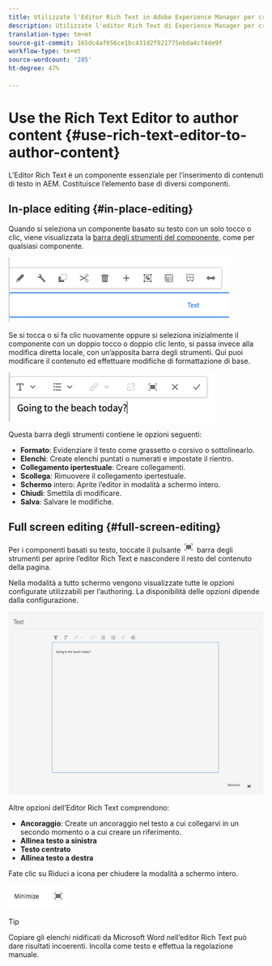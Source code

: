```yaml
---
title: Utilizzate l'Editor Rich Text in Adobe Experience Manager per creare contenuto.
description: Utilizzate l'editor Rich Text di Experience Manager per creare contenuto.
translation-type: tm+mt
source-git-commit: 165dc4af656ce1bc431d2f921775ebda4cf4de9f
workflow-type: tm+mt
source-wordcount: '285'
ht-degree: 47%

---
```



# Use the Rich Text Editor to author content {#use-rich-text-editor-to-author-content}

L’Editor Rich Text è un componente essenziale per l’inserimento di contenuti di testo in AEM. Costituisce l’elemento base di diversi componenti.

## In-place editing {#in-place-editing}

Quando si seleziona un componente basato su testo con un solo tocco o clic, viene visualizzata la [barra degli strumenti del componente](/help/sites-cloud/authoring/fundamentals/editing-content.md#component-toolbar), come per qualsiasi componente.

![Barra degli strumenti del componente](/help/sites-cloud/authoring/assets/editing-component-toolbar.png)

Se si tocca o si fa clic nuovamente oppure si seleziona inizialmente il componente con un doppio tocco o doppio clic lento, si passa invece alla modifica diretta locale, con un’apposita barra degli strumenti. Qui puoi modificare il contenuto ed effettuare modifiche di formattazione di base.

![Modifica diretta con l’Editor Rich Text](/help/sites-cloud/authoring/assets/rte-in-place-editing.png)

Questa barra degli strumenti contiene le opzioni seguenti:

* **Formato**: Evidenziare il testo come grassetto o corsivo o sottolinearlo.
* **Elenchi**: Create elenchi puntati o numerati e impostate il rientro.
* **Collegamento ipertestuale**: Creare collegamenti.
* **Scollega**: Rimuovere il collegamento ipertestuale.
* **Schermo** intero: Aprite l’editor in modalità a schermo intero.
* **Chiudi**: Smettila di modificare.
* **Salva**: Salvare le modifiche.

## Full screen editing {#full-screen-editing}

Per i componenti basati su testo, toccate il pulsante ![a schermo intero dell’editor Rich Text in modalità a schermo intero dalla](/help/sites-cloud/authoring/assets/editing-full-screen.png) barra degli strumenti [](/help/sites-cloud/authoring/fundamentals/editing-content.md#component-toolbar) per aprire l’editor Rich Text e nascondere il resto del contenuto della pagina.

Nella modalità a tutto schermo vengono visualizzate tutte le opzioni configurate utilizzabili per l’authoring. La disponibilità delle opzioni dipende dalla configurazione. <!--Full screen mode displays all the configured options that you can use for authoring. The availability of options [depends on the configuration](/help/sites-administering/rich-text-editor.md).-->

![Editor Rich Text in modalità a tutto schermo](/help/sites-cloud/authoring/assets/rte-full-screen.png)

Altre opzioni dell’Editor Rich Text comprendono:

* **Ancoraggio**: Create un ancoraggio nel testo a cui collegarvi in un secondo momento o a cui creare un riferimento.
* **Allinea testo a sinistra**
* **Testo centrato**
* **Allinea testo a destra**

Fate clic su Riduci a icona per chiudere la modalità a schermo intero.

![Pulsante Riduci a icona dell’Editor Rich Text](/help/sites-cloud/authoring/assets/rte-minimize.png)

>[!Tip]
>
>Copiare gli elenchi nidificati da Microsoft Word nell’editor Rich Text può dare risultati incoerenti. Incolla come testo e effettua la regolazione manuale.
